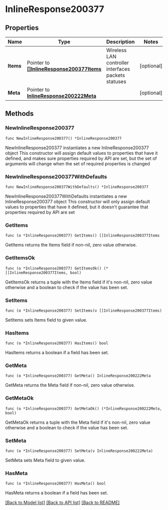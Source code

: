 # InlineResponse200377

## Properties

Name | Type | Description | Notes
------------ | ------------- | ------------- | -------------
**Items** | Pointer to [**[]InlineResponse200377Items**](InlineResponse200377Items.md) | Wireless LAN controller interfaces packets statuses | [optional] 
**Meta** | Pointer to [**InlineResponse200222Meta**](InlineResponse200222Meta.md) |  | [optional] 

## Methods

### NewInlineResponse200377

`func NewInlineResponse200377() *InlineResponse200377`

NewInlineResponse200377 instantiates a new InlineResponse200377 object
This constructor will assign default values to properties that have it defined,
and makes sure properties required by API are set, but the set of arguments
will change when the set of required properties is changed

### NewInlineResponse200377WithDefaults

`func NewInlineResponse200377WithDefaults() *InlineResponse200377`

NewInlineResponse200377WithDefaults instantiates a new InlineResponse200377 object
This constructor will only assign default values to properties that have it defined,
but it doesn't guarantee that properties required by API are set

### GetItems

`func (o *InlineResponse200377) GetItems() []InlineResponse200377Items`

GetItems returns the Items field if non-nil, zero value otherwise.

### GetItemsOk

`func (o *InlineResponse200377) GetItemsOk() (*[]InlineResponse200377Items, bool)`

GetItemsOk returns a tuple with the Items field if it's non-nil, zero value otherwise
and a boolean to check if the value has been set.

### SetItems

`func (o *InlineResponse200377) SetItems(v []InlineResponse200377Items)`

SetItems sets Items field to given value.

### HasItems

`func (o *InlineResponse200377) HasItems() bool`

HasItems returns a boolean if a field has been set.

### GetMeta

`func (o *InlineResponse200377) GetMeta() InlineResponse200222Meta`

GetMeta returns the Meta field if non-nil, zero value otherwise.

### GetMetaOk

`func (o *InlineResponse200377) GetMetaOk() (*InlineResponse200222Meta, bool)`

GetMetaOk returns a tuple with the Meta field if it's non-nil, zero value otherwise
and a boolean to check if the value has been set.

### SetMeta

`func (o *InlineResponse200377) SetMeta(v InlineResponse200222Meta)`

SetMeta sets Meta field to given value.

### HasMeta

`func (o *InlineResponse200377) HasMeta() bool`

HasMeta returns a boolean if a field has been set.


[[Back to Model list]](../README.md#documentation-for-models) [[Back to API list]](../README.md#documentation-for-api-endpoints) [[Back to README]](../README.md)


